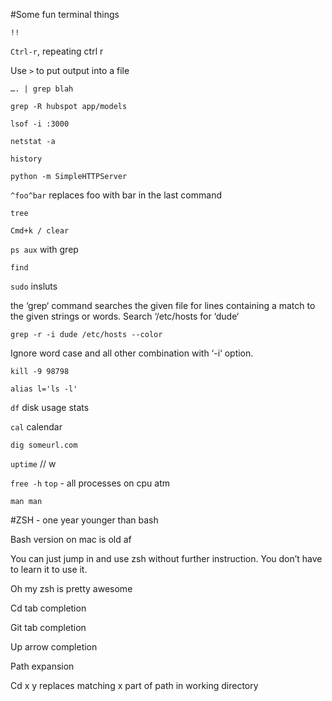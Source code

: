 #Some fun terminal things

`!!`

`Ctrl-r`, repeating ctrl r

Use `>` to put output into a file

`…. | grep blah`

`grep -R hubspot app/models`

`lsof -i :3000`

`netstat -a`

`history`

`python -m SimpleHTTPServer`

`^foo^bar` replaces foo with bar in the  last command

`tree`

`Cmd+k / clear`

`ps aux` with grep

`find`

`sudo` insluts


the ‘grep‘ command searches the given file for lines containing a match to the given strings or words. Search ‘/etc/hosts for ‘dude‘ 

`grep -r -i dude /etc/hosts --color`

Ignore word case and all other combination with ‘-i‘ option.

`kill -9 98798`

`alias l='ls -l'`

`df` disk usage stats 

`cal` calendar

`dig someurl.com`

`uptime` // w

`free -h`
`top` - all processes on cpu atm

`man man`
 


#ZSH - one year younger than bash

Bash version on mac is old af

You can just jump in and use zsh without further instruction. You don’t have to learn it to use it.

Oh my zsh is pretty awesome

Cd tab completion

Git tab completion 

Up arrow completion

Path expansion

Cd x y replaces matching x part of path in working directory


